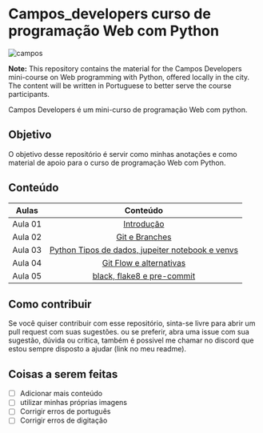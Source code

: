 # Campos_developers curso de programação Web com Python

![campos](https://media.licdn.com/dms/image/C4E1BAQH2ZjURXZpR3A/company-background_10000/0/1603560662203?e=1679032800&v=beta&t=5iAcucOKrur78zNd8eyGwD8YeQXHiv25Su10c57uuOU)

**Note:** This repository contains the material for the Campos Developers mini-course on Web programming with Python, offered locally in the city. The content will be written in Portuguese to better serve the course participants.

Campos Developers é um mini-curso de programação Web com python.

## Objetivo

O objetivo desse repositório é servir como minhas anotações e como material de apoio para o curso de programação Web com Python.

## Conteúdo

| Aulas    |     Conteúdo                                                         |
|----------|:--------------------------------------------------------------------:|
| Aula 01  | [Introdução](aula01/README.md)                                       |
| Aula 02  | [Git e Branches](aula02/README.md)                                   |
| Aula 03  | [Python Tipos de dados, jupeiter notebook e venvs](aula03/README.md) |
| Aula 04  | [Git Flow e alternativas](aula04/README.md)                          |
| Aula 05  | [black, flake8 e pre-commit](aula05/README.md)                       |

## Como contribuir

Se você quiser contribuir com esse repositório, sinta-se livre para abrir um pull request com suas sugestões.
ou se preferir, abra uma issue com sua sugestão, dúvida ou crítica, também é possivel me chamar no discord que estou sempre disposto a ajudar (link no meu readme).

## Coisas a serem feitas

- [ ] Adicionar mais conteúdo
- [ ] utilizar minhas próprias imagens
- [ ] Corrigir erros de português
- [ ] Corrigir erros de digitação

